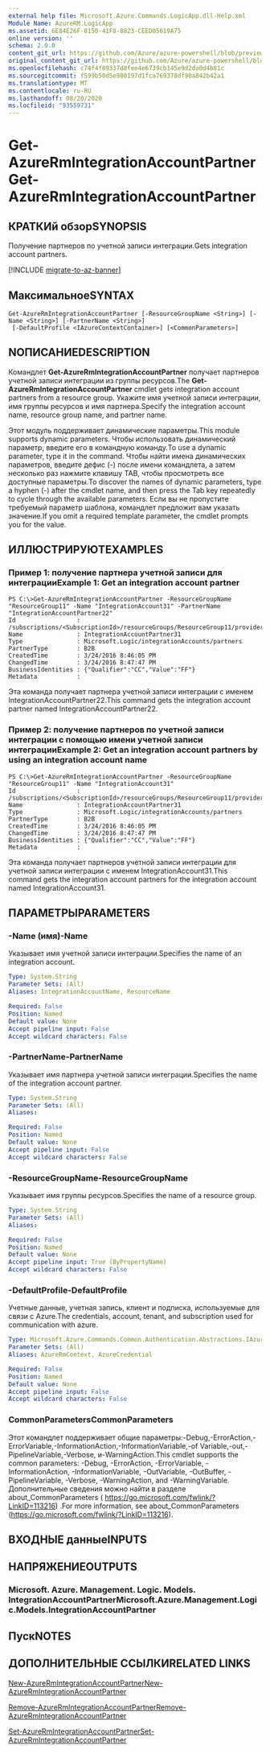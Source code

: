 ```yaml
---
external help file: Microsoft.Azure.Commands.LogicApp.dll-Help.xml
Module Name: AzureRM.LogicApp
ms.assetid: 6E84E26F-8150-41F8-8823-CEED05619A75
online version: ''
schema: 2.0.0
content_git_url: https://github.com/Azure/azure-powershell/blob/preview/src/ResourceManager/LogicApp/Commands.LogicApp/help/Get-AzureRmIntegrationAccountPartner.md
original_content_git_url: https://github.com/Azure/azure-powershell/blob/preview/src/ResourceManager/LogicApp/Commands.LogicApp/help/Get-AzureRmIntegrationAccountPartner.md
ms.openlocfilehash: c74f4f89337d8fee4e6739cb145e9d2da0d4b81c
ms.sourcegitcommit: f599b50d5e980197d1fca769378df90a842b42a1
ms.translationtype: MT
ms.contentlocale: ru-RU
ms.lasthandoff: 08/20/2020
ms.locfileid: "93559731"
---
```

# <span data-ttu-id="f6a9b-101">Get-AzureRmIntegrationAccountPartner</span><span class="sxs-lookup"><span data-stu-id="f6a9b-101">Get-AzureRmIntegrationAccountPartner</span></span>

## <span data-ttu-id="f6a9b-102">КРАТКИй обзор</span><span class="sxs-lookup"><span data-stu-id="f6a9b-102">SYNOPSIS</span></span>
<span data-ttu-id="f6a9b-103">Получение партнеров по учетной записи интеграции.</span><span class="sxs-lookup"><span data-stu-id="f6a9b-103">Gets integration account partners.</span></span>

[!INCLUDE [migrate-to-az-banner](../../includes/migrate-to-az-banner.md)]

## <span data-ttu-id="f6a9b-104">Максимальное</span><span class="sxs-lookup"><span data-stu-id="f6a9b-104">SYNTAX</span></span>

```
Get-AzureRmIntegrationAccountPartner [-ResourceGroupName <String>] [-Name <String>] [-PartnerName <String>]
 [-DefaultProfile <IAzureContextContainer>] [<CommonParameters>]
```

## <span data-ttu-id="f6a9b-105">NОПИСАНИЕ</span><span class="sxs-lookup"><span data-stu-id="f6a9b-105">DESCRIPTION</span></span>
<span data-ttu-id="f6a9b-106">Командлет **Get-AzureRmIntegrationAccountPartner** получает партнеров учетной записи интеграции из группы ресурсов.</span><span class="sxs-lookup"><span data-stu-id="f6a9b-106">The **Get-AzureRmIntegrationAccountPartner** cmdlet gets integration account partners from a resource group.</span></span>
<span data-ttu-id="f6a9b-107">Укажите имя учетной записи интеграции, имя группы ресурсов и имя партнера.</span><span class="sxs-lookup"><span data-stu-id="f6a9b-107">Specify the integration account name, resource group name, and partner name.</span></span>

<span data-ttu-id="f6a9b-108">Этот модуль поддерживает динамические параметры.</span><span class="sxs-lookup"><span data-stu-id="f6a9b-108">This module supports dynamic parameters.</span></span>
<span data-ttu-id="f6a9b-109">Чтобы использовать динамический параметр, введите его в командную команду.</span><span class="sxs-lookup"><span data-stu-id="f6a9b-109">To use a dynamic parameter, type it in the command.</span></span>
<span data-ttu-id="f6a9b-110">Чтобы найти имена динамических параметров, введите дефис (-) после имени командлета, а затем несколько раз нажмите клавишу TAB, чтобы просмотреть все доступные параметры.</span><span class="sxs-lookup"><span data-stu-id="f6a9b-110">To discover the names of dynamic parameters, type a hyphen (-) after the cmdlet name, and then press the Tab key repeatedly to cycle through the available parameters.</span></span>
<span data-ttu-id="f6a9b-111">Если вы не пропустите требуемый параметр шаблона, командлет предложит вам указать значение.</span><span class="sxs-lookup"><span data-stu-id="f6a9b-111">If you omit a required template parameter, the cmdlet prompts you for the value.</span></span>

## <span data-ttu-id="f6a9b-112">ИЛЛЮСТРИРУЮТ</span><span class="sxs-lookup"><span data-stu-id="f6a9b-112">EXAMPLES</span></span>

### <span data-ttu-id="f6a9b-113">Пример 1: получение партнера учетной записи для интеграции</span><span class="sxs-lookup"><span data-stu-id="f6a9b-113">Example 1: Get an integration account partner</span></span>
```
PS C:\>Get-AzureRmIntegrationAccountPartner -ResourceGroupName "ResourceGroup11" -Name "IntegrationAccount31" -PartnerName "IntegrationAccountPartner22"
Id                 : /subscriptions/<SubscriptionId>/resourceGroups/ResourceGroup11/providers/Microsoft.Logic/integrationAccounts/TestIntegrationAccount/partners/IntegrationAccountPartner31
Name               : IntegrationAccountPartner31
Type               : Microsoft.Logic/integrationAccounts/partners
PartnerType        : B2B
CreatedTime        : 3/24/2016 8:46:05 PM
ChangedTime        : 3/24/2016 8:47:47 PM
BusinessIdentities : {"Qualifier":"CC","Value":"FF"}
Metadata           :
```

<span data-ttu-id="f6a9b-114">Эта команда получает партнера учетной записи интеграции с именем IntegrationAccountPartner22.</span><span class="sxs-lookup"><span data-stu-id="f6a9b-114">This command gets the integration account partner named IntegrationAccountPartner22.</span></span>

### <span data-ttu-id="f6a9b-115">Пример 2: получение партнеров по учетной записи интеграции с помощью имени учетной записи интеграции</span><span class="sxs-lookup"><span data-stu-id="f6a9b-115">Example 2: Get an integration account partners by using an integration account name</span></span>
```
PS C:\>Get-AzureRmIntegrationAccountPartner -ResourceGroupName "ResourceGroup11" -Name "IntegrationAccount31"
Id                 : /subscriptions/<SubscriptionId>/resourceGroups/ResourceGroup11/providers/Microsoft.Logic/integrationAccounts/TestIntegrationAccount/partners/IntegrationAccountPartner31
Name               : IntegrationAccountPartner31
Type               : Microsoft.Logic/integrationAccounts/partners
PartnerType        : B2B
CreatedTime        : 3/24/2016 8:46:05 PM
ChangedTime        : 3/24/2016 8:47:47 PM
BusinessIdentities : {"Qualifier":"CC","Value":"FF"}
Metadata           :
```

<span data-ttu-id="f6a9b-116">Эта команда получает партнеров учетной записи интеграции для учетной записи интеграции с именем IntegrationAccount31.</span><span class="sxs-lookup"><span data-stu-id="f6a9b-116">This command gets the integration account partners for the integration account named IntegrationAccount31.</span></span>

## <span data-ttu-id="f6a9b-117">ПАРАМЕТРЫ</span><span class="sxs-lookup"><span data-stu-id="f6a9b-117">PARAMETERS</span></span>

### <span data-ttu-id="f6a9b-118">-Name (имя)</span><span class="sxs-lookup"><span data-stu-id="f6a9b-118">-Name</span></span>
<span data-ttu-id="f6a9b-119">Указывает имя учетной записи интеграции.</span><span class="sxs-lookup"><span data-stu-id="f6a9b-119">Specifies the name of an integration account.</span></span>

```yaml
Type: System.String
Parameter Sets: (All)
Aliases: IntegrationAccountName, ResourceName

Required: False
Position: Named
Default value: None
Accept pipeline input: False
Accept wildcard characters: False
```

### <span data-ttu-id="f6a9b-120">-PartnerName</span><span class="sxs-lookup"><span data-stu-id="f6a9b-120">-PartnerName</span></span>
<span data-ttu-id="f6a9b-121">Указывает имя партнера учетной записи интеграции.</span><span class="sxs-lookup"><span data-stu-id="f6a9b-121">Specifies the name of the integration account partner.</span></span>

```yaml
Type: System.String
Parameter Sets: (All)
Aliases: 

Required: False
Position: Named
Default value: None
Accept pipeline input: False
Accept wildcard characters: False
```

### <span data-ttu-id="f6a9b-122">-ResourceGroupName</span><span class="sxs-lookup"><span data-stu-id="f6a9b-122">-ResourceGroupName</span></span>
<span data-ttu-id="f6a9b-123">Указывает имя группы ресурсов.</span><span class="sxs-lookup"><span data-stu-id="f6a9b-123">Specifies the name of a resource group.</span></span>

```yaml
Type: System.String
Parameter Sets: (All)
Aliases: 

Required: False
Position: Named
Default value: None
Accept pipeline input: True (ByPropertyName)
Accept wildcard characters: False
```

### <span data-ttu-id="f6a9b-124">-DefaultProfile</span><span class="sxs-lookup"><span data-stu-id="f6a9b-124">-DefaultProfile</span></span>
<span data-ttu-id="f6a9b-125">Учетные данные, учетная запись, клиент и подписка, используемые для связи с Azure.</span><span class="sxs-lookup"><span data-stu-id="f6a9b-125">The credentials, account, tenant, and subscription used for communication with azure.</span></span>

```yaml
Type: Microsoft.Azure.Commands.Common.Authentication.Abstractions.IAzureContextContainer
Parameter Sets: (All)
Aliases: AzureRmContext, AzureCredential

Required: False
Position: Named
Default value: None
Accept pipeline input: False
Accept wildcard characters: False
```

### <span data-ttu-id="f6a9b-126">CommonParameters</span><span class="sxs-lookup"><span data-stu-id="f6a9b-126">CommonParameters</span></span>
<span data-ttu-id="f6a9b-127">Этот командлет поддерживает общие параметры:-Debug,-ErrorAction,-ErrorVariable,-InformationAction,-InformationVariable,-of Variable,-out,-PipelineVariable,-Verbose, и-WarningAction.</span><span class="sxs-lookup"><span data-stu-id="f6a9b-127">This cmdlet supports the common parameters: -Debug, -ErrorAction, -ErrorVariable, -InformationAction, -InformationVariable, -OutVariable, -OutBuffer, -PipelineVariable, -Verbose, -WarningAction, and -WarningVariable.</span></span> <span data-ttu-id="f6a9b-128">Дополнительные сведения можно найти в разделе about_CommonParameters ( https://go.microsoft.com/fwlink/?LinkID=113216) .</span><span class="sxs-lookup"><span data-stu-id="f6a9b-128">For more information, see about_CommonParameters (https://go.microsoft.com/fwlink/?LinkID=113216).</span></span>

## <span data-ttu-id="f6a9b-129">ВХОДНЫЕ данные</span><span class="sxs-lookup"><span data-stu-id="f6a9b-129">INPUTS</span></span>

## <span data-ttu-id="f6a9b-130">НАПРЯЖЕНИЕ</span><span class="sxs-lookup"><span data-stu-id="f6a9b-130">OUTPUTS</span></span>

### <span data-ttu-id="f6a9b-131">Microsoft. Azure. Management. Logic. Models. IntegrationAccountPartner</span><span class="sxs-lookup"><span data-stu-id="f6a9b-131">Microsoft.Azure.Management.Logic.Models.IntegrationAccountPartner</span></span>

## <span data-ttu-id="f6a9b-132">Пуск</span><span class="sxs-lookup"><span data-stu-id="f6a9b-132">NOTES</span></span>

## <span data-ttu-id="f6a9b-133">ДОПОЛНИТЕЛЬНЫЕ ССЫЛКИ</span><span class="sxs-lookup"><span data-stu-id="f6a9b-133">RELATED LINKS</span></span>

[<span data-ttu-id="f6a9b-134">New-AzureRmIntegrationAccountPartner</span><span class="sxs-lookup"><span data-stu-id="f6a9b-134">New-AzureRmIntegrationAccountPartner</span></span>](./New-AzureRmIntegrationAccountPartner.md)

[<span data-ttu-id="f6a9b-135">Remove-AzureRmIntegrationAccountPartner</span><span class="sxs-lookup"><span data-stu-id="f6a9b-135">Remove-AzureRmIntegrationAccountPartner</span></span>](./Remove-AzureRmIntegrationAccountPartner.md)

[<span data-ttu-id="f6a9b-136">Set-AzureRmIntegrationAccountPartner</span><span class="sxs-lookup"><span data-stu-id="f6a9b-136">Set-AzureRmIntegrationAccountPartner</span></span>](./Set-AzureRmIntegrationAccountPartner.md)


